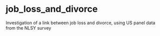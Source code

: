 # job_loss_and_divorce
Investigation of a link between job loss and divorce, using US panel data from the NLSY survey
